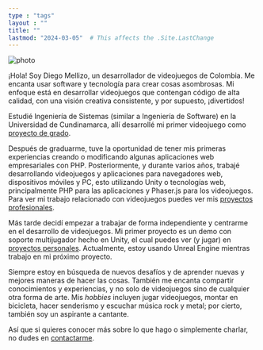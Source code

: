 ```yaml
---
type : "tags"
layout : ""
title: ""
lastmod: "2024-03-05"  # This affects the .Site.LastChange
---
```


![photo](/shared-l10n/about-me/images/photo.png)

¡Hola! Soy Diego Mellizo, un desarrollador de videojuegos de Colombia.
Me encanta usar software y tecnología para crear cosas asombrosas.
Mi enfoque está en desarrollar videojuegos que contengan código de alta calidad, con una visión creativa consistente, y por supuesto, ¡divertidos!

Estudié Ingeniería de Sistemas (similar a Ingeniería de Software) en la Universidad de Cundinamarca, allí desarrollé mi primer videojuego como [proyecto de grado](/degree-project/).

Después de graduarme, tuve la oportunidad de tener mis primeras experiencias creando o modificando algunas aplicaciones web empresariales con PHP.
Posteriormente, y durante varios años, trabajé desarrollando videojuegos y aplicaciones para navegadores web, dispositivos móviles y PC, esto utilizando Unity o tecnologías web, principalmente PHP para las aplicaciones y Phaser.js para los videojuegos.
Para ver mi trabajo relacionado con videojuegos puedes ver mis [proyectos profesionales](/professional-projects/).

Más tarde decidí empezar a trabajar de forma independiente y centrarme en el desarrollo de videojuegos.
Mi primer proyecto es un demo con soporte multijugador hecho en Unity, el cual puedes ver (y jugar) en [proyectos personales](/personal-projects/).
Actualmente, estoy usando Unreal Engine mientras trabajo en mi próximo proyecto.

Siempre estoy en búsqueda de nuevos desafíos y de aprender nuevas y mejores maneras de hacer las cosas.
También me encanta compartir conocimientos y experiencias, y no solo de videojuegos sino de cualquier otra forma de arte.
Mis *hobbies* incluyen jugar videojuegos, montar en bicicleta, hacer senderismo y escuchar música rock y metal; por cierto, también soy un aspirante a cantante.

Así que si quieres conocer más sobre lo que hago o simplemente charlar, no dudes en [contactarme](/contact-me/).
